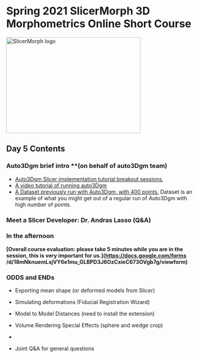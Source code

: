 # Spring 2021 SlicerMorph 3D Morphometrics Online Short Course 
<img alt="SlicerMorph logo" width="358" height="256" src="https://github.com/SlicerMorph/SlicerMorph.github.io/blob/master/SlicerMorph_Logos/SlicerMorph_Final_Logos-V2.jpg">

## Day 5 Contents

### Auto3Dgm brief intro **(on behalf of auto3Dgm team)
* [Auto3Dgm Slicer implementation tutorial breakout sessions.](https://toothandclaw.github.io/how-to-use/)
* [A video tutorial of running auto3Dgm](https://www.dropbox.com/sh/sv8328dvpczezkk/AAAfNHWUL5HThQHG1wGNUdNua?dl=0&preview=Auto3dgm_tutorial.mp4)
* [A Dataset previously run with Auto3Dgm, with 400 points.](https://app.box.com/s/tejeovx1alibv4r1jatc06t3pcfzc6r4)
Dataset is an example of what you might get out of a regular run of Auto3Dgm with high number of points. 

### Meet a Slicer Developer: Dr. Andras Lasso (Q&A)


### In the afternoon
**[Overall course evaluation: please take 5 minutes while you are in the session, this is very important for us.](https://docs.google.com/forms
/d/18mNknuemLsjVY6e1mu_GLBPD3J6OzCxieC673OVgb7g/viewform)**

### ODDS and ENDs

* Exporting mean shape (or deformed models from Slicer)
* Simulating deformations (Fiducial Registration Wizard)
* Model to Model Distances (need to install the extension)
* Volume Rendering Special Effects (sphere and wedge crop)
* 

* Joint Q&A for general questions

